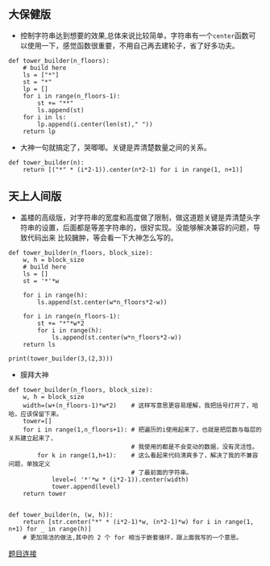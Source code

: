 ## 大保健版
- 控制字符串达到想要的效果,总体来说比较简单，字符串有一个`center`函数可以使用一下，感觉函数很重要，不用自己再去建轮子，省了好多功夫。
```
def tower_builder(n_floors):
    # build here
    ls = ["*"]
    st = "*"
    lp = []
    for i in range(n_floors-1):
        st += "**"
        ls.append(st)
    for i in ls:
        lp.append(i.center(len(st)," "))
    return lp
```
- 大神一句就搞定了，哭唧唧。关键是弄清楚数量之间的关系。
```
def tower_builder(n):
    return [("*" * (i*2-1)).center(n*2-1) for i in range(1, n+1)]

```
## 天上人间版
- 盖楼的高级版，对字符串的宽度和高度做了限制，做这道题关键是弄清楚头字符串的设置，后面都是等差字符串的，很好实现。没能够解决兼容的问题，导致代码出来
比较臃肿，等会看一下大神怎么写的。
```
def tower_builder(n_floors, block_size):
    w, h = block_size
    # build here
    ls = []
    st = '*'*w

    for i in range(h):
        ls.append(st.center(w*n_floors*2-w))

    for i in range(n_floors-1):
        st += "*"*w*2
        for i in range(h):
            ls.append(st.center(w*n_floors*2-w))
    return ls

print(tower_builder(3,(2,3)))
```
- 膜拜大神
```
def tower_builder(n_floors, block_size):
    w, h = block_size
    width=(w+(n_floors-1)*w*2)    # 这样写意思更容易理解，我把括号打开了，哈哈，应该保留下来。
    tower=[]
    for i in range(1,n_floors+1): # 把遍历的i使用起来了，也就是把层数与每层的关系建立起来了，
                                  # 我使用的都是不会变动的数据，没有灵活性。
        for k in range(1,h+1):    # 这么看起来代码清爽多了，解决了我的不兼容问题，单独定义
                                  # 了最前面的字符串。
            level=( '*'*w * (i*2-1)).center(width)
            tower.append(level)
    return tower
    
    
def tower_builder(n, (w, h)):
    return [str.center("*" * (i*2-1)*w, (n*2-1)*w) for i in range(1, n+1) for _ in range(h)] 
    # 更加简洁的做法,其中的 2 个 for 相当于嵌套循环，跟上面我写的一个意思。
```
[题目连接](https://www.codewars.com/kata/build-tower-advanced/train/python)

